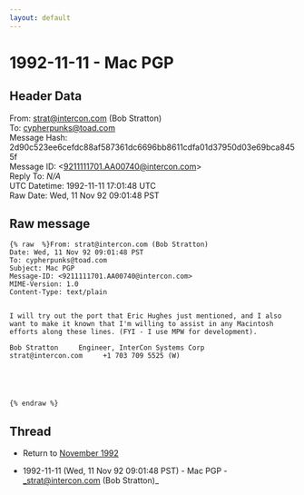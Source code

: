 ```yaml
---
layout: default
---
```


# 1992-11-11 - Mac PGP

## Header Data

From: strat@intercon.com (Bob Stratton)<br>
To: cypherpunks@toad.com<br>
Message Hash: 2d90c523ee6cefdc88af587361dc6696bb8611cdfa01d37950d03e69bca8455f<br>
Message ID: \<9211111701.AA00740@intercon.com\><br>
Reply To: _N/A_<br>
UTC Datetime: 1992-11-11 17:01:48 UTC<br>
Raw Date: Wed, 11 Nov 92 09:01:48 PST<br>

## Raw message

```
{% raw  %}From: strat@intercon.com (Bob Stratton)
Date: Wed, 11 Nov 92 09:01:48 PST
To: cypherpunks@toad.com
Subject: Mac PGP
Message-ID: <9211111701.AA00740@intercon.com>
MIME-Version: 1.0
Content-Type: text/plain


I will try out the port that Eric Hughes just mentioned, and I also
want to make it known that I'm willing to assist in any Macintosh
efforts along these lines. (FYI - I use MPW for development). 

Bob Stratton     Engineer, InterCon Systems Corp
strat@intercon.com     +1 703 709 5525 (W)





{% endraw %}
```

## Thread

+ Return to [November 1992](/archive/1992/11)

+ 1992-11-11 (Wed, 11 Nov 92 09:01:48 PST) - Mac PGP - _strat@intercon.com (Bob Stratton)_

